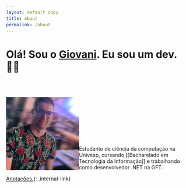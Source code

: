 ```yaml
---
layout: default copy
title: About
permalink: /about
---
```

<div>
  <div>
    <h1 class="typing-animation line">
      Olá! Sou o <a class="internal-link" href="/about">Giovani</a>. Eu sou um dev. 👨‍💻
    </h1>
  </div>

<br><br>

<head>
    <script src="https://kit.fontawesome.com/2635e42ccc.js" crossorigin="anonymous"></script>
    <link rel="stylesheet" href="https://cdn.jsdelivr.net/gh/devicons/devicon@v2.15.1/devicon.min.css">
</head>

<div style="padding-botton: 30px;">
    <img src="/assets/photo-profile.jpg" width="200" align="left">
</div> <br><br><br><br><br><br><br>


Estudante de ciência da computação na Univesp, cursando [[Bacharelado em Tecnologia da Informação]] e trabalhando como desenvolvedor .NET na GFT. <br>

<i class="fa fa-archive" aria-hidden="true"></i> [Anotações.](/MOC){: .internal-link} <br>

<!-- https://devicon.dev -->
<!-- https://fontawesome.com/v4/icons/ -->